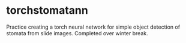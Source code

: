 # torchstomatann

Practice creating a torch neural network for simple object detection of stomata from slide images. Completed over winter break.
